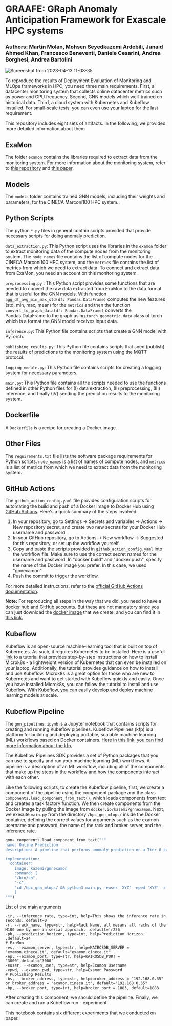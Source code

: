 # **GRAAFE: GRaph Anomaly Anticipation Framework for Exascale HPC systems**

### Authors: Martin Molan, Mohsen Seyedkazemi Ardebili, Junaid Ahmed Khan, Francesco Beneventi, Daniele Cesarini, Andrea Borghesi, Andrea Bartolini



![Screenshot from 2023-04-13 11-08-35](https://user-images.githubusercontent.com/13011878/231729695-fb6b5e87-b932-49df-859f-b87156e1b994.png)

To reproduce the results of Deployment Evaluation of Monitoring and MLOps frameworks in HPC, you need three main requirements. First, a datacenter monitoring system that collects online datacenter metrics such as power and CPU frequency. Second, GNN models which well-trained on historical data. Third, a cloud system with Kubernetes and Kubeflow installed. For small-scale tests, you can even use your laptop for the last requirement.  

This repository includes eight sets of artifacts. In the following, we provided more detailed information about them 

## ExaMon

The folder `examon` contains the libraries required to extract data from the monitoring system. For more information about the monitoring system, refer to [this repository](https://github.com/EEESlab/examon/tree/develop/docker) and [this paper](https://doi.org/10.1145/3339186.3339215).



## Models

The `models` folder contains trained GNN models, including their weights and parameters, for the CINECA Marconi100 HPC system..

## Python Scripts

The python `*.py` files in general contain scripts provided that provide necessary scripts for doing anomaly prediction. 

`data_extraction.py`: This Python script uses the libraries in the `examon` folder to extract monitoring data of the compute nodes from the monitoring system. The `node_names` file contains the list of compute nodes for the CINECA Marconi100 HPC system, and the `metrics` file contains the list of metrics from which we need to extract data. To connect and extract data from ExaMon, you need an account on this monitoring system.

`preprocessing.py` : This Python script provides some functions that are needed to convert the raw data extracted from ExaMon to the data format that is useful for the GNN models. With function `agg_df_avg_min_max_std(df: Pandas.DataFrame)` computes the new features (std, min, max, mean) for the `metrics` and then the function `convert_to_graph_data(df: Pandas.DataFrame)` converts the Pandas.DataFrame to the graph using `torch_geometric.data` class of torch which is a format the GNN model receives input data.    

`inference.py`: This Python file contains scripts that create a GNN model with PyTorch.  

`publishing_results.py`: This Python file contains scripts that sned (publish) the results of predictions to the monitoring system using the MQTT protocol.   

`logging_module.py`: This Python file contains scripts for creating a logging system for necessary parameters.  

`main.py`: This Python file contains all the scripts needed to use the functions defined in other Python files for (I) data extraction, (II) preprocessing, (III) inference, and finally (IV) sending the prediction results to the monitoring system.   

## Dockerfile

A `Dockerfile` is a recipe for creating a Docker image.

## Other Files

The `requirements.txt` file lists the software package requirements for Python scripts. `node_names` is a list of names of compute nodes, and `metrics` is a list of metrics from which we need to extract data from the monitoring system.

## GitHub Actions

The `github_action_config.yaml` file provides configuration scripts for automating the build and push of a Docker image to Docker Hub using [GitHub Actions](https://docs.github.com/en/actions). Here's a quick summary of the steps involved:

1. In your repository, go to Settings → Secrets and variables → Actions → New repository secret, and create two new secrets for your Docker Hub username and password.
2. In your GitHub repository, go to Actions → New workflow → Suggested for this repository, or set up the workflow yourself.
3. Copy and paste the scripts provided in `github_action_config.yaml` into the workflow file. Make sure to use the correct secret names for the username and password. In "docker build" and "docker push", specify the name of the Docker image you prefer. In this case, we used "gnnexamon".
4. Push the commit to trigger the workflow.

For more detailed instructions, refer to the [official GitHub Actions documentation](https://docs.github.com/en/actions).

**Note:** For reproducing all steps in the way that we did, you need to have a [docker hub](https://www.notion.so/Docker-d5fcbd6532e64a80af7125a9d6bc5912) and [GitHub](https://github.com/) accounts. But these are not mandatory since you can just download the [docker image](https://hub.docker.com/repository/docker/kazemi/gnnexamon/general) that we create, and you can find it in [this link.](https://hub.docker.com/repository/docker/kazemi/gnnexamon/general) 

## Kubeflow

Kubeflow is an open-source machine-learning tool that is built on top of Kubernetes. As such, it requires Kubernetes to be installed. Here is a useful [link](https://charmed-kubeflow.io/docs/get-started-with-charmed-kubeflow) to a tutorial that provides step-by-step instructions on how to install Microk8s - a lightweight version of Kubernetes that can even be installed on your laptop. Additionally, the tutorial provides guidance on how to install and use Kubeflow. Microk8s is a great option for those who are new to Kubernetes and want to get started with Kubeflow quickly and easily. Once you have installed Microk8s, you can follow the tutorial to install and use Kubeflow. With Kubeflow, you can easily develop and deploy machine learning models at scale.

## Kubeflow Pipeline

The `gnn_pipelines.ipynb` is a Jupyter notebook that contains scripts for creating and running Kubeflow pipelines. Kubeflow Pipelines (kfp) is a platform for building and deploying portable, scalable machine learning (ML) workflows based on Docker containers. [Here in this link, you can find more information about the kfp.](https://www.kubeflow.org/docs/components/pipelines/v1/introduction/)

The Kubeflow Pipelines SDK provides a set of Python packages that you can use to specify and run your machine learning (ML) workflows. A pipeline is a description of an ML workflow, including all of the components that make up the steps in the workflow and how the components interact with each other.

Like the following scripts, to create the Kubeflow pipeline, first, we create a component of the pipeline using the component package and the class `components.load_component_from_text()`, which loads components from text and creates a task factory function. We then create components from the Docker image by pulling the image from `docker.io/kazemi/gnnexamon`. Next, we execute `main.py` from the directory `/hpc_gnn_mlops/` inside the Docker container, defining the correct values for arguments such as the examon username and password, the name of the rack and broker server, and the inference rate.   

```python
gnn= components.load_component_from_text("""
name: Online Prediction
description: A pipeline that performs anomaly prediction on a Tier-0 supercomputer.

implementation:
  container:
    image: kazemi/gnnexamon
    command: [
    "/bin/sh",
    "-c",
    "cd /hpc_gnn_mlops/ && python3 main.py -euser 'XYZ' -epwd 'XYZ' -r 'r256'  -bs '192.168.0.35' -ir 0"
    ]
""")
```

List of the main arguments 

```
-ir, --inference_rate, type=int, help=This shows the inference rate in seconds.,default=0
-r, --rack_name, type=str, help=Rack Name, all mesans all racks of the M100 one by one in serial approach. ,default='r256'
-ph, --prediction_horizon, type=int, help=Prediction Horizon. ,default=24
# ExaMon
-es, --examon_server, type=str, help=KAIROSDB_SERVER = "examon.cineca.it", default="examon.cineca.it"
-ep, --examon_port, type=str, help=KAIROSDB_PORT = "3000",default="3000"
-euser, --examon_user, type=str, help=Examon Username
-epwd, --examon_pwd, type=str, help=Examon Password
# Publishing Results 
-bs, --broker_address, type=str, help=broker_address = "192.168.0.35" or broker_address = "examon.cineca.it", default="192.168.0.35"
-bp, --broker_port, type=int, help=broker_port = 1883, default=1883
```

After creating this component, we should define the pipeline. Finally, we can create and run a Kubeflow run - experiment.


This notebook contains six different experiments that we conducted on paper.

